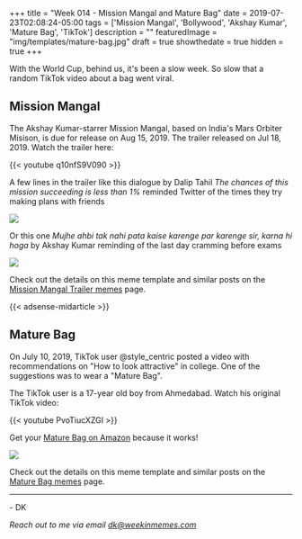 +++
title = "Week 014 - Mission Mangal and Mature Bag"
date = 2019-07-23T02:08:24-05:00
tags = ['Mission Mangal', 'Bollywood', 'Akshay Kumar', 'Mature Bag', 'TikTok']
description = ""
featuredImage = "img/templates/mature-bag.jpg"
draft = true
showthedate = true
hidden = true
+++

With the World Cup, behind us, it's been a slow week. So slow that a random TikTok video about a bag went viral.
<!--more-->
## Mission Mangal

The Akshay Kumar-starrer Mission Mangal, based on India's Mars Orbiter Misison, is due for release on Aug 15, 2019. The trailer released on Jul 18, 2019. Watch the trailer here:

{{< youtube q10nfS9V090 >}}


A few lines in the trailer like this dialogue by Dalip Tahil *The chances of this mission succeeding is less than 1%* reminded Twitter of the times they try making plans with friends

![](img/mission-mangal-trailer/mission-mangal-trailer-011.png)

Or this one *Mujhe ahbi tak nahi pata kaise karenge par karenge sir, karna hi hoga* by Akshay Kumar reminding of the last day cramming before exams

![](img/mission-mangal-trailer/mission-mangal-trailer-006.png)

Check out the details on this meme template and similar posts on the [Mission Mangal Trailer memes](memes/mission-mangal-trailer#memes) page.

{{< adsense-midarticle >}}

## Mature Bag

On July 10, 2019, TikTok user @style_centric posted a video with recommendations on "How to look attractive" in college. One of the suggestions was to wear a "Mature Bag". 

The TikTok user is a 17-year old boy from Ahmedabad. Watch his original TikTok video:

{{< youtube PvoTiucXZGI >}}


Get your [Mature Bag on Amazon](hthttps://www.amazon.in/stores/page/7BE30918-7CE1-401D-8189-802E841CC728/ref=as_li_ss_tl?ingress=2&visitId=5b6c0fb9-3bb1-43ee-a2a2-5d8d54f9ea9e&ref_=bl_dp_s_web_3923925031&linkCode=ll2&tag=weekinmemes-21&linkId=94b63d04ac073ae1ef8510bc8c13d498&language=en_IN) because it works!

![](img/mature-bag/mature-bag-results.png)

Check out the details on this meme template and similar posts on the [Mature Bag memes](memes/mature-bag#memes) page.

---
\- DK

*Reach out to me via email [dk@weekinmemes.com](mailto:dk@weekinmemes.com)*